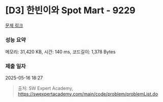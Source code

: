 # [D3] 한빈이와 Spot Mart - 9229 

[문제 링크](https://swexpertacademy.com/main/code/problem/problemDetail.do?contestProbId=AW8Wj7cqbY0DFAXN) 

### 성능 요약

메모리: 31,420 KB, 시간: 140 ms, 코드길이: 1,378 Bytes

### 제출 일자

2025-05-16 18:27



> 출처: SW Expert Academy, https://swexpertacademy.com/main/code/problem/problemList.do